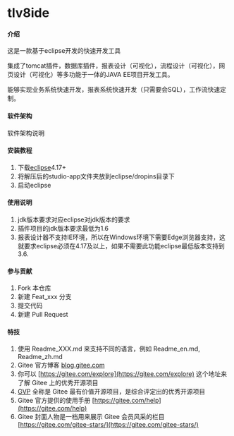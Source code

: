 # tlv8ide

#### 介绍
这是一款基于eclipse开发的快速开发工具

集成了tomcat插件，数据库插件，报表设计（可视化），流程设计（可视化），网页设计（可视化）等多功能于一体的JAVA EE项目开发工具。

能够实现业务系统快速开发，报表系统快速开发（只需要会SQL），工作流快速定制。

#### 软件架构
软件架构说明


#### 安装教程

1.  下载[eclipse](http://download.eclipse.org/eclipse/downloads/)4.17+
2.  将解压后的studio-app文件夹放到eclipse/dropins目录下
3.  启动eclipse

#### 使用说明

1.  jdk版本要求对应eclipse对jdk版本的要求
2.  插件项目的jdk版本要求最低为1.6
3.  报表设计器不支持IE环境，所以在Windows环境下需要Edge浏览器支持，这就要求eclipse必须在4.17及以上，如果不需要此功能eclipse最低版本支持到3.6.

#### 参与贡献

1.  Fork 本仓库
2.  新建 Feat_xxx 分支
3.  提交代码
4.  新建 Pull Request


#### 特技

1.  使用 Readme\_XXX.md 来支持不同的语言，例如 Readme\_en.md, Readme\_zh.md
2.  Gitee 官方博客 [blog.gitee.com](https://blog.gitee.com)
3.  你可以 [https://gitee.com/explore](https://gitee.com/explore) 这个地址来了解 Gitee 上的优秀开源项目
4.  [GVP](https://gitee.com/gvp) 全称是 Gitee 最有价值开源项目，是综合评定出的优秀开源项目
5.  Gitee 官方提供的使用手册 [https://gitee.com/help](https://gitee.com/help)
6.  Gitee 封面人物是一档用来展示 Gitee 会员风采的栏目 [https://gitee.com/gitee-stars/](https://gitee.com/gitee-stars/)
